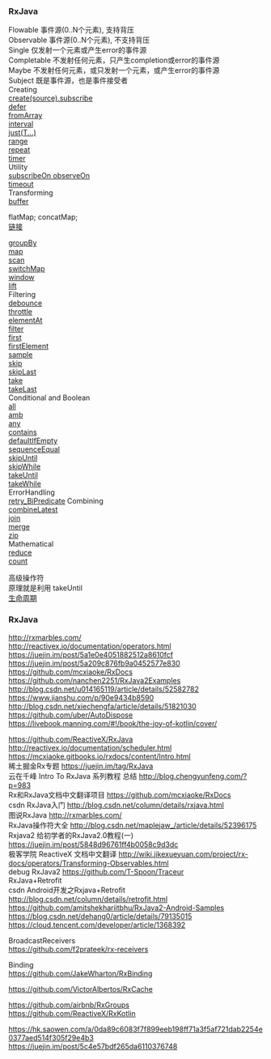 ### RxJava  
Flowable  事件源(0..N个元素), 支持背压  
Observable  事件源(0..N个元素), 不支持背压  
Single  仅发射一个元素或产生error的事件源  
Completable  不发射任何元素，只产生completion或error的事件源  
Maybe  不发射任何元素，或只发射一个元素，或产生error的事件源  
Subject  既是事件源，也是事件接受者  
Creating  
[create(source).subscribe ](source/Creating/create.md)  
[defer](source/Creating/defer.md)  
[fromArray](source/Creating/fromArray.md)  
[interval](source/Creating/interval.md)  
[just(T...)](source/Creating/just.md)  
[range](source/Creating/range.md)  
[repeat](source/Creating/repeat.md)  
[timer](source/Creating/timer.md)  
Utility  
[subscribeOn  observeOn](source/Utility/Scheduler.md)  
[timeout](source/Utility/timeout.md)  
Transforming  
[buffer](source/Transforming/buffer.md)  

flatMap;  concatMap;  
[链接](source/Transforming/flatMap.md)  

[groupBy](source/Transforming/groupBy.md)  
[map](source/Transforming/map.md)  
[scan](source/Transforming/scan.md)  
[switchMap](source/Transforming/switchMap.md)  
[window](source/Transforming/window.md)  
[lift](source/lift.md)   
Filtering  
[debounce](source/Filtering/debounce.md)  
[throttle](source/Filtering/throttle.md)  
[elementAt](source/Filtering/elementAt.md)  
[filter](source/Filtering/filter.md)  
[first](source/Filtering/first.md)  
[firstElement](source/Filtering/firstElement.md)   
[sample](source/Filtering/sample.md)  
[skip](source/Filtering/skip.md)  
[skipLast](source/Filtering/skipLast.md)  
[take](source/Filtering/take.md)  
[takeLast](source/Filtering/takeLast.md)  
Conditional and Boolean  
[all](source/Conditional/all.md)   
[amb](source/Conditional/amb.md)  
[any](source/Conditional/any.md)   
[contains](source/Conditional/contains.md)    
[defaultIfEmpty](source/Conditional/defaultIfEmpty.md)  
[sequenceEqual](source/Conditional/sequenceEqual.md)  
[skipUntil](source/Conditional/skipUntil.md)  
[skipWhile](source/Conditional/skipWhile.md)  
[takeUntil](source/Conditional/takeUntil.md)  
[takeWhile](source/Conditional/takeWhile.md)  
ErrorHandling  
[retry_BiPredicate](source/ErrorHandling/retry_BiPredicate.md)
Combining  
[combineLatest](source/Combining/combineLatest.md)  
[join](source/Combining/join.md)  
[merge](source/Combining/merge.md)     
[zip](source/Combining/zip.md)  
Mathematical  
[reduce](source/Mathematical/reduce.md)  
[count](source/Mathematical/count.md)  


高级操作符  
原理就是利用 takeUntil  
[生命周期](rxLifecycle/Lifecycle.md)  



### RxJava
http://rxmarbles.com/  
http://reactivex.io/documentation/operators.html   
https://juejin.im/post/5a1e0e4051882512a8610fcf  
https://juejin.im/post/5a209c876fb9a0452577e830  
https://github.com/mcxiaoke/RxDocs  
https://github.com/nanchen2251/RxJava2Examples  
http://blog.csdn.net/u014165119/article/details/52582782  
https://www.jianshu.com/p/90e9434b8590  
http://blog.csdn.net/xiechengfa/article/details/51821030  
https://github.com/uber/AutoDispose  
https://livebook.manning.com/#!/book/the-joy-of-kotlin/cover/  

https://github.com/ReactiveX/RxJava  
http://reactivex.io/documentation/scheduler.html  
https://mcxiaoke.gitbooks.io/rxdocs/content/Intro.html  
稀土掘金Rx专题  https://juejin.im/tag/RxJava  
云在千峰 Intro To RxJava 系列教程 总结  http://blog.chengyunfeng.com/?p=983  
Rx和RxJava文档中文翻译项目 https://github.com/mcxiaoke/RxDocs  
csdn RxJava入门  http://blog.csdn.net/column/details/rxjava.html  
图说RxJava  http://rxmarbles.com/  
RxJava操作符大全  http://blog.csdn.net/maplejaw_/article/details/52396175  
Rxjava2 给初学者的RxJava2.0教程(一)  https://juejin.im/post/5848d96761ff4b0058c9d3dc  
极客学院 ReactiveX 文档中文翻译  http://wiki.jikexueyuan.com/project/rx-docs/operators/Transforming-Observables.html  
debug RxJava2    https://github.com/T-Spoon/Traceur  
RxJava+Retrofit  
csdn Android开发之Rxjava+Retrofit  http://blog.csdn.net/column/details/retrofit.html  
https://github.com/amitshekhariitbhu/RxJava2-Android-Samples  
https://blog.csdn.net/dehang0/article/details/79135015  
https://cloud.tencent.com/developer/article/1368392  

BroadcastReceivers  
https://github.com/f2prateek/rx-receivers  

Binding  
https://github.com/JakeWharton/RxBinding  

https://github.com/VictorAlbertos/RxCache    

https://github.com/airbnb/RxGroups  
https://github.com/ReactiveX/RxKotlin  

https://hk.saowen.com/a/0da89c6083f7f899eeb198ff71a3f5af721dab2254e0377aed514f305f29e4b3  
https://juejin.im/post/5c4e57bdf265da6110376748  






